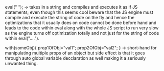 eval("  "); -> takes in a string and compiles and executes it as if JS statements;
even though this seems cool beware that the JS engine must compile and execute the string of code on the fly and hence the optimizations that it usually does on code cannot be done before hand and leads to the code within eval along with the whole JS script to run very slow as the engine turns off optimization totally and not just for the string of code within eval("....").

with(someObj){
    prop1OfObj="val1";
    prop2OfObj="val2";
} -> short-hand for manipulating multiple props of an object but side effect is that it goes through auto global variable decclaration as well making it a seriously unwanted thing.
